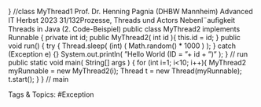 } //class MyThread1
Prof. Dr. Henning Pagnia (DHBW Mannheim) Advanced IT Herbst 2023 31/132Prozesse, Threads und Actors Nebenl¨auﬁgkeit
Threads in Java (2. Code-Beispiel)
public class MyThread2  implements  Runnable {  private int id;  public MyThread2(  int id ){      this.id = id;  }  public void run() {      try {  Thread.sleep(  (int) ( Math.random()  * 1000 ) );      } catch (Exception  e) {}      System.out.println(  ”Hello World (ID = ”+ id + ”)” );  } // run
  public static void main( String[] args ) {      for (int i=1; i<10; i++){  MyThread2  myRunnable  = new MyThread2(i);  Thread t = new Thread(myRunnable);  t.start();      }  } // main

   Tags & Topics:
   #Exception